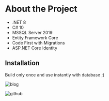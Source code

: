 # About the Project

* .NET 8
* C# 10
* MSSQL Server 2019
* Entity Framework Core
* Code First with Migrations
* ASP.NET Core Identity

## Installation

Build only once and use instantly with database ;)

![blog](https://github.com/user-attachments/assets/3be28ba4-c281-4a60-a57f-3f0c2ad63364)

![github](https://github.com/user-attachments/assets/25d790ff-5adb-4db2-bd07-82525ff5c5eb)
